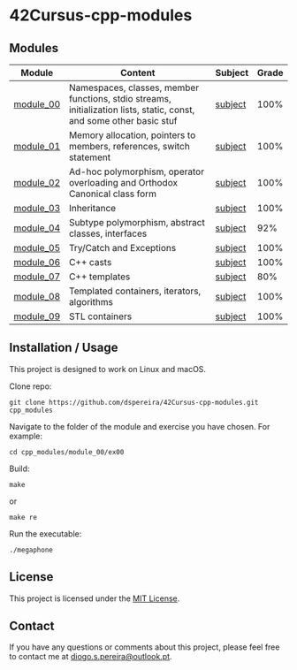 # 42Cursus-cpp-modules


## Modules

| Module | Content | Subject | Grade |
| --- | --- | --- | --- |
| [module_00](https://github.com/dspereira/42Cursus-cpp-modules/tree/main/module_00) | Namespaces, classes, member functions, stdio streams, initialization lists, static, const, and some other basic stuf | [subject](https://github.com/dspereira/42Cursus-cpp-modules/blob/main/module_00/en.subject.pdf) | 100% |
| [module_01](https://github.com/dspereira/42Cursus-cpp-modules/tree/main/module_01) | Memory allocation, pointers to members, references, switch statement | [subject](https://github.com/dspereira/42Cursus-cpp-modules/blob/main/module_01/en.subject.pdf) | 100% |
| [module_02](https://github.com/dspereira/42Cursus-cpp-modules/tree/main/module_02) | Ad-hoc polymorphism, operator overloading and Orthodox Canonical class form | [subject](https://github.com/dspereira/42Cursus-cpp-modules/blob/main/module_02/en.subject.pdf) | 100% |
| [module_03](https://github.com/dspereira/42Cursus-cpp-modules/tree/main/module_03) | Inheritance | [subject](https://github.com/dspereira/42Cursus-cpp-modules/blob/main/module_03/en.subject.pdf) | 100% |
| [module_04](https://github.com/dspereira/42Cursus-cpp-modules/tree/main/module_04) | Subtype polymorphism, abstract classes, interfaces | [subject](https://github.com/dspereira/42Cursus-cpp-modules/blob/main/module_04/en.subject.pdf) | 92% |
| [module_05](https://github.com/dspereira/42Cursus-cpp-modules/tree/main/module_05) | Try/Catch and Exceptions | [subject](https://github.com/dspereira/42Cursus-cpp-modules/blob/main/module_05/en.subject.pdf) | 100% |
| [module_06](https://github.com/dspereira/42Cursus-cpp-modules/tree/main/module_06) | C++ casts | [subject](https://github.com/dspereira/42Cursus-cpp-modules/blob/main/module_06/en.subject.pdf) | 100% |
| [module_07](https://github.com/dspereira/42Cursus-cpp-modules/tree/main/module_07) | C++ templates | [subject](https://github.com/dspereira/42Cursus-cpp-modules/blob/main/module_07/en.subject.pdf) | 80% |
| [module_08](https://github.com/dspereira/42Cursus-cpp-modules/tree/main/module_08) | Templated containers, iterators, algorithms | [subject](https://github.com/dspereira/42Cursus-cpp-modules/blob/main/module_08/en.subject.pdf) | 100% |
| [module_09](https://github.com/dspereira/42Cursus-cpp-modules/tree/main/module_09) | STL containers | [subject](https://github.com/dspereira/42Cursus-cpp-modules/blob/main/module_09/en.subject.pdf) | 100% |

## Installation / Usage

This project is designed to work on Linux and macOS.

Clone repo:
```shell
git clone https://github.com/dspereira/42Cursus-cpp-modules.git cpp_modules
```
Navigate to the folder of the module and exercise you have chosen. For example:
```shell
cd cpp_modules/module_00/ex00
```
Build:
```shell
make
```
or
```shell
make re
```
Run the executable:
```shell
./megaphone
```

## License

This project is licensed under the [MIT License](https://github.com/dspereira/42Cursus-cpp-modules/blob/main/LICENSE).

## Contact

If you have any questions or comments about this project, please feel free to contact me at diogo.s.pereira@outlook.pt.
